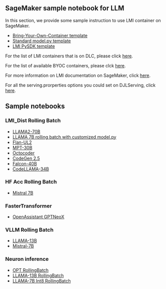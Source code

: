 ## SageMaker sample notebook for LLM

In this section, we provide some sample instruction to use LMI container on SageMaker.

- [Bring-Your-Own-Container template](BYOC_template_with_LMI_solution.ipynb)
- [Standard model.py template](standard_template_with_LMI_solution.ipynb)
- [LMI PySDK template](pysdk_template_with_LMI_solution.ipynb)

For the list of LMI containers that is on DLC, please click [here](https://github.com/aws/deep-learning-containers/blob/master/available_images.md#large-model-inference-containers).

For the list of available BYOC containers, please clck [here](https://hub.docker.com/r/deepjavalibrary/djl-serving/tags).

For more information on LMI documentation on SageMaker, click [here](https://docs.aws.amazon.com/sagemaker/latest/dg/realtime-endpoints-large-model-inference.html).

For all the serving.prorperties options you could set on DJLServing, click [here](https://docs.djl.ai/docs/serving/serving/docs/modes.html#servingproperties).

## Sample notebooks

### LMI_Dist Rolling Batch

- [LLAMA2-70B](sample-llm/rollingbatch_deploy_llama2_70b_w_pagedattn.ipynb)
- [LLAMA 7B rolling batch with customized model.py](sample-llm/rollingbatch_llama_7b_customized_preprocessing.ipynb)
- [Flan-UL2](sample-llm/rollingbatch_deploy_flan_ul2.ipynb)
- [MPT-30B](sample-llm/rollingbatch_deploy_mpt_30b.ipynb)
- [Octocoder](sample-llm/rollingbatch_deploy_octocoder_w_pagedattn.ipynb)
- [CodeGen 2.5](sample-llm/rollingbatch_deploy_codegen25_7b.ipynb)
- [Falcon-40B](sample-llm/rollingbatch_deploy_falcon_40b.ipynb)
- [CodeLLAMA-34B](sample-llm/rollingbatch_deploy_codellama_34b.ipynb)

### HF Acc Rolling Batch

- [Mistral 7B](sample-llm/hf_acc_deploy_mistral_7b.ipynb)

### FasterTransformer

- [OpenAssistant GPTNeoX](sample-llm/fastertransformer_deploy_pythia12b_triton_mode.ipynb)

### VLLM Rolling Batch

- [LLAMA-13B](sample-llm/vllm_deploy_llama_13b.ipynb)
- [Mistral-7B](sample-llm/vllm_deploy_mistral_7b.ipynb)

### Neuron inference

- [OPT RollingBatch](sample-llm/tnx_rollingbatch_deploy_opt.ipynb)
- [LLAMA-13B RollingBatch](sample-llm/tnx_rollingbatch_deploy_llama_13b.ipynb)
- [LLAMA-7B Int8 RollingBatch](sample-llm/tnx_rollingbatch_deploy_llama_7b_int8.ipynb)
